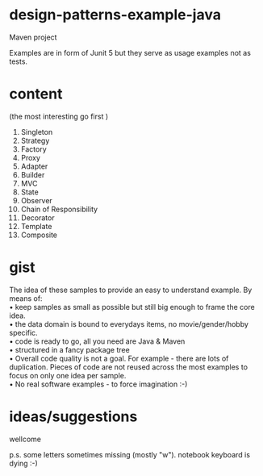 # design-patterns-example-java
Maven project

Examples are in form of Junit 5 but they serve as usage examples not as tests.


# content
(the most interesting go first )
1. Singleton
2. Strategy
3. Factory 
4. Proxy
5. Adapter
6. Builder
7. MVC
8. State
9. Observer
10. Chain of Responsibility
11. Decorator  
12. Template  
13. Composite

# gist
The idea of these samples to provide an easy to understand example.
By means of:  
• keep samples as small as possible but still big enough to frame the core idea.  
• the data domain is bound to everydays items, no movie/gender/hobby specific.  
• code is ready to go, all you need are Java & Maven  
• structured in a fancy package tree  
• Overall code quality is not a goal. For example - there are lots of duplication.
Pieces of code are not reused across the most examples to focus on only one idea per sample.  
• No real software examples - to force imagination :-)      


# ideas/suggestions 
wellcome

p.s. some letters sometimes missing (mostly "w"). notebook keyboard is dying :-)
